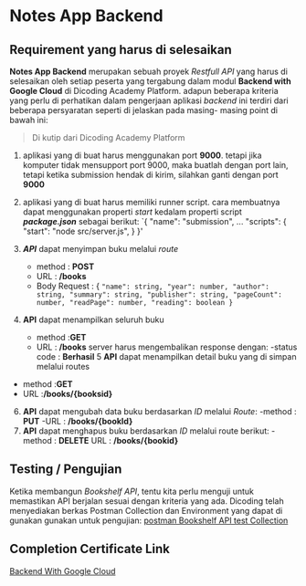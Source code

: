 # Notes App Backend
## Requirement yang harus di selesaikan
**Notes App Backend** merupakan sebuah proyek *Restfull API* yang harus di selesaikan oleh setiap peserta yang tergabung dalam modul **Backend with Google Cloud** di Dicoding Academy Platform.
adapun beberapa kriteria yang perlu di perhatikan dalam pengerjaan aplikasi *backend* ini terdiri dari beberapa persyaratan seperti di jelaskan pada masing- masing point di bawah ini:
> Di kutip dari Dicoding Academy Platform
1.  aplikasi yang di buat harus menggunakan port **9000**. tetapi jika komputer tidak mensupport port 9000, maka buatlah dengan port lain, tetapi ketika submission hendak di kirim, silahkan ganti dengan port **9000**
2.  aplikasi yang di buat harus memiliki runner script. cara membuatnya dapat menggunakan properti *start* kedalam properti script ***package.json*** sebagai berikut:
   `{
    "name": "submission",
    ...
           "scripts": {
             "start": "node src/server.js",
           }
         }'

3. ***API*** dapat menyimpan buku melalui *route*
   - method : **POST**
   - URL : **/books**
   - Body Request : {
    `"name": string,
    "year": number,
    "author": string,
    "summary": string,
    "publisher": string,
    "pageCount": number,
    "readPage": number,
    "reading": boolean
}`
4. **API** dapat menampilkan seluruh buku
   - method :**GET**
   - URL : **/books**
     server harus mengembalikan response dengan:
   -status code : **Berhasil**
5 **API** dapat menampilkan detail buku yang di simpan melalui routes
- method :**GET**
- URL :**/books/{booksid}**
6. **API** dapat mengubah data buku berdasarkan *ID* melalui *Route*:
  -method : **PUT**
  -URL : **/books/{bookId}**
7. **API** dapat menghapus buku berdasarkan *ID* melalui route berikut:
  -method : **DELETE**
  URL : **/books/{bookid}**
## Testing / Pengujian
Ketika membangun *Bookshelf API*, tentu kita perlu menguji untuk memastikan API berjalan sesuai dengan kriteria yang ada. Dicoding telah menyediakan berkas Postman Collection dan Environment yang dapat di gunakan gunakan untuk pengujian:
[postman Bookshelf API test Collection](https://github.com/dicodingacademy/a261-backend-pemula-labs/raw/099-shared-files/BookshelfAPITestCollectionAndEnvironment.zip)

## Completion Certificate Link
[Backend With Google Cloud](https://drive.google.com/file/d/1qkY_ZO1oVJl7rQGFs-knh4AQ9FsE4Cbf/view?usp=sharing)



